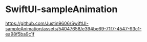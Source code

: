 # SwiftUI-sampleAnimation





https://github.com/Justin9606/SwiftUI-sampleAnimation/assets/54047658/e394be69-71f7-4547-93c1-ea98f5ba9c1f

